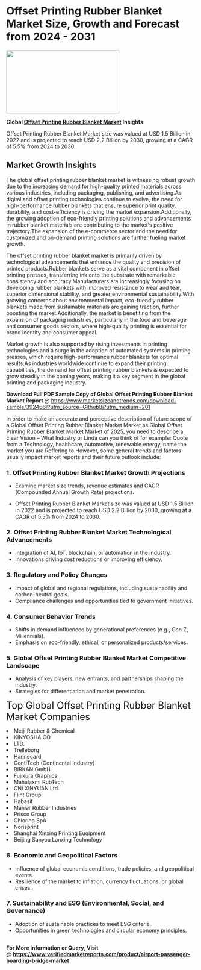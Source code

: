 <H1>Offset Printing Rubber Blanket Market Size, Growth and Forecast from 2024 - 2031</H1><img class="aligncenter size-medium wp-image-584254" src="https://thirdeyenews.in/wp-content/uploads/2024/09/Global-Market-Research-300x168.jpeg" alt="" width="300" height="168" /><p><strong>Global&nbsp;<a href="https://www.marketsizeandtrends.com/download-sample/392466/?utm_source=Github8j?utm_medium=201">Offset Printing Rubber Blanket Market</a> Insights</strong></p><p>Offset Printing Rubber Blanket Market size was valued at USD 1.5 Billion in 2022 and is projected to reach USD 2.2 Billion by 2030, growing at a CAGR of 5.5% from 2024 to 2030.</p><p><h2>Market Growth Insights</h2> <p>The global offset printing rubber blanket market is witnessing robust growth due to the increasing demand for high-quality printed materials across various industries, including packaging, publishing, and advertising.As digital and offset printing technologies continue to evolve, the need for high-performance rubber blankets that ensure superior print quality, durability, and cost-efficiency is driving the market expansion.Additionally, the growing adoption of eco-friendly printing solutions and advancements in rubber blanket materials are contributing to the market's positive trajectory.The expansion of the e-commerce sector and the need for customized and on-demand printing solutions are further fueling market growth.</p> <p>The offset printing rubber blanket market is primarily driven by technological advancements that enhance the quality and precision of printed products.Rubber blankets serve as a vital component in offset printing presses, transferring ink onto the substrate with remarkable consistency and accuracy.Manufacturers are increasingly focusing on developing rubber blankets with improved resistance to wear and tear, superior dimensional stability, and greater environmental sustainability.With growing concerns about environmental impact, eco-friendly rubber blankets made from sustainable materials are gaining traction, further boosting the market.Additionally, the market is benefiting from the expansion of packaging industries, particularly in the food and beverage and consumer goods sectors, where high-quality printing is essential for brand identity and consumer appeal.<p>Market growth is also supported by rising investments in printing technologies and a surge in the adoption of automated systems in printing presses, which require high-performance rubber blankets for optimal results.As industries worldwide continue to expand their printing capabilities, the demand for offset printing rubber blankets is expected to grow steadily in the coming years, making it a key segment in the global printing and packaging industry.</p> <p><span class=""><strong>Download Full PDF Sample Copy of Global Offset Printing Rubber Blanket Market Report</strong> @ <a href="https://www.marketsizeandtrends.com/download-sample/392466/?utm_source=Github8j?utm_medium=201" target="_blank">https://www.marketsizeandtrends.com/download-sample/392466/?utm_source=Github8j?utm_medium=201</a></span></p><p>In order to make an accurate and perceptive description of future scope of a Global&nbsp;Offset Printing Rubber Blanket Market Market as Global&nbsp;Offset Printing Rubber Blanket Market Market of 2025, you need to describe a clear Vision &ndash; What Industry or Linda can you think of for example: Quote from a Technology, healthcare, automotive, renewable energy, name the market you are Reffering to.However, some general trends and factors usually impact market reports and their future outlook include:</p><h3>1.&nbsp;<strong>Offset Printing Rubber Blanket Market Growth Projections</strong></h3><ul><li>Examine market size trends, revenue estimates and CAGR (Compounded Annual Growth Rate) projections.</li><li><p>Offset Printing Rubber Blanket Market size was valued at USD 1.5 Billion in 2022 and is projected to reach USD 2.2 Billion by 2030, growing at a CAGR of 5.5% from 2024 to 2030.</p></li></ul><h3>2.&nbsp;<strong>Offset Printing Rubber Blanket Market Technological Advancements</strong></h3><ul><li>Integration of AI, IoT, blockchain, or automation in the industry.</li><li>Innovations driving cost reductions or improving efficiency.</li></ul><h3>3.&nbsp;<strong>Regulatory and Policy Changes</strong></h3><ul><li>Impact of global and regional regulations, including sustainability and carbon-neutral goals.</li><li>Compliance challenges and opportunities tied to government initiatives.</li></ul><h3>4.&nbsp;<strong>Consumer Behavior Trends</strong></h3><ul><li>Shifts in demand influenced by generational preferences (e.g., Gen Z, Millennials).</li><li>Emphasis on eco-friendly, ethical, or personalized products/services.</li></ul><h3>5.&nbsp;<strong>Global Offset Printing Rubber Blanket Market Competitive Landscape</strong></h3><ul><li>Analysis of key players, new entrants, and partnerships shaping the industry.</li><li>Strategies for differentiation and market penetration.</li></ul><p data-pm-slice="1 1 []"><span style="color: inherit; font-family: inherit; font-size: 25px;">Top Global Offset Printing Rubber Blanket Market Companies</span></p><div class="" data-test-id=""><p><li>Meiji Rubber & Chemical</li><li> KINYOSHA CO.</li><li> LTD.</li><li> Trelleborg</li><li> Hannecard</li><li> ContiTech (Continental Industry)</li><li> BIRKAN GmbH</li><li> Fujikura Graphics</li><li> Mahalaxmi RubTech</li><li> CNI XINYUAN Ltd.</li><li> Flint Group</li><li> Habasit</li><li> Maniar Rubber Industries</li><li> Prisco Group</li><li> Chiorino SpA</li><li> Norisprint</li><li> Shanghai Xinxing Printing Euqipment</li><li> Beijing Sanyou Lanxing Technology</li></p></div><h3>6.&nbsp;<strong>Economic and Geopolitical Factors</strong></h3><ul><li>Influence of global economic conditions, trade policies, and geopolitical events.</li><li>Resilience of the market to inflation, currency fluctuations, or global crises.</li></ul><h3>7.&nbsp;<strong>Sustainability and ESG (Environmental, Social, and Governance)</strong></h3><ul><li>Adoption of sustainable practices to meet ESG criteria.</li><li>Opportunities in green technologies and circular economy principles.</li></ul><h2><strong style="font-size: 14px;">For More Information or Query, Visit @&nbsp;</strong><a style="background-color: #ffffff; font-size: 14px;" href="https://www.marketsizeandtrends.com/report/offset-printing-rubber-blanket-market/" target="_blank">https://www.verifiedmarketreports.com/product/airport-passenger-boarding-bridge-market</a></h2>